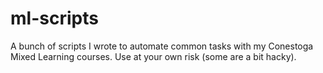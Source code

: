 ml-scripts
==========

A bunch of scripts I wrote to automate common tasks with my Conestoga Mixed Learning courses. Use at your own risk (some are a bit hacky).
